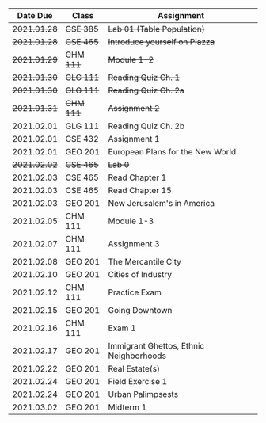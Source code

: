 | Date Due | Class | Assignment |
| -------- | ----- | ---------- |
| ~~2021.01.28~~ | ~~CSE 385~~ | ~~Lab 01 (Table Population)~~ |
| ~~2021.01.28~~ | ~~CSE 465~~ | ~~Introduce yourself on Piazza~~ |
| ~~2021.01.29~~ | ~~CHM 111~~ | ~~Module 1-2~~ |
| ~~2021.01.30~~ | ~~GLG 111~~ | ~~Reading Quiz Ch. 1~~ |
| ~~2021.01.30~~ | ~~GLG 111~~ | ~~Reading Quiz Ch. 2a~~ |
| ~~2021.01.31~~ | ~~CHM 111~~ | ~~Assignment 2~~ |
| 2021.02.01 | GLG 111 | Reading Quiz Ch. 2b |
| ~~2021.02.01~~ | ~~CSE 432~~ | ~~Assignment 1~~ |
| 2021.02.01 | GEO 201 | European Plans for the New World |
| ~~2021.02.02~~ | ~~CSE 465~~ | ~~Lab 0~~ |
| 2021.02.03 | CSE 465 | Read Chapter 1 |
| 2021.02.03 | CSE 465 | Read Chapter 15 |
| 2021.02.03 | GEO 201 | New Jerusalem's in America |
| 2021.02.05 | CHM 111 | Module 1-3 |
| 2021.02.07 | CHM 111 | Assignment 3 |
| 2021.02.08 | GEO 201 | The Mercantile City |
| 2021.02.10 | GEO 201 | Cities of Industry |
| 2021.02.12 | CHM 111 | Practice Exam |
| 2021.02.15 | GEO 201 | Going Downtown |
| 2021.02.16 | CHM 111 | Exam 1 |
| 2021.02.17 | GEO 201 | Immigrant Ghettos, Ethnic Neighborhoods |
| 2021.02.22 | GEO 201 | Real Estate(s) |
| 2021.02.24 | GEO 201 | Field Exercise 1 |
| 2021.02.24 | GEO 201 | Urban Palimpsests |
| 2021.03.02 | GEO 201 | Midterm 1 |